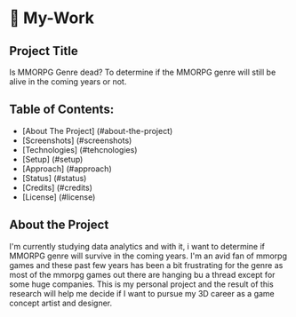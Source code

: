 # 🔭 My-Work
## Project Title
Is MMORPG Genre dead?
To determine if the MMORPG genre will still be alive in the coming years or not.

## Table of Contents:

- [About The Project] (#about-the-project)
- [Screenshots] (#screenshots)
- [Technologies] (#tehcnologies)
- [Setup] (#setup)
- [Approach] (#approach)
- [Status] (#status)
- [Credits] (#credits)
- [License] (#license)

## About the Project
I'm currently studying data analytics and with it, i want to determine if MMORPG genre will survive in the coming years. I'm an avid fan of mmorpg games and these past few years has been a bit frustrating for the genre as most of the mmorpg games out there are hanging bu a thread except for some huge companies. This is my personal project and the result of this research will help me decide if I want to pursue my 3D career as a game concept artist and designer.
<!--
**Freiheight/Freiheight** is a ✨ _special_ ✨ repository because its `README.md` (this file) appears on your GitHub profile.

Here are some ideas to get you started:

- 🔭 I’m currently working on ...
- 🌱 I’m currently learning ...
- 👯 I’m looking to collaborate on ...
- 🤔 I’m looking for help with ...
- 💬 Ask me about ...
- 📫 How to reach me: ...
- 😄 Pronouns: ...
- ⚡ Fun fact: ...
-->
